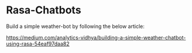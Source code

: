 # Rasa-Chatbots
Build a simple weather-bot by following the below article:

https://medium.com/analytics-vidhya/building-a-simple-weather-chatbot-using-rasa-54eaf97daa82
